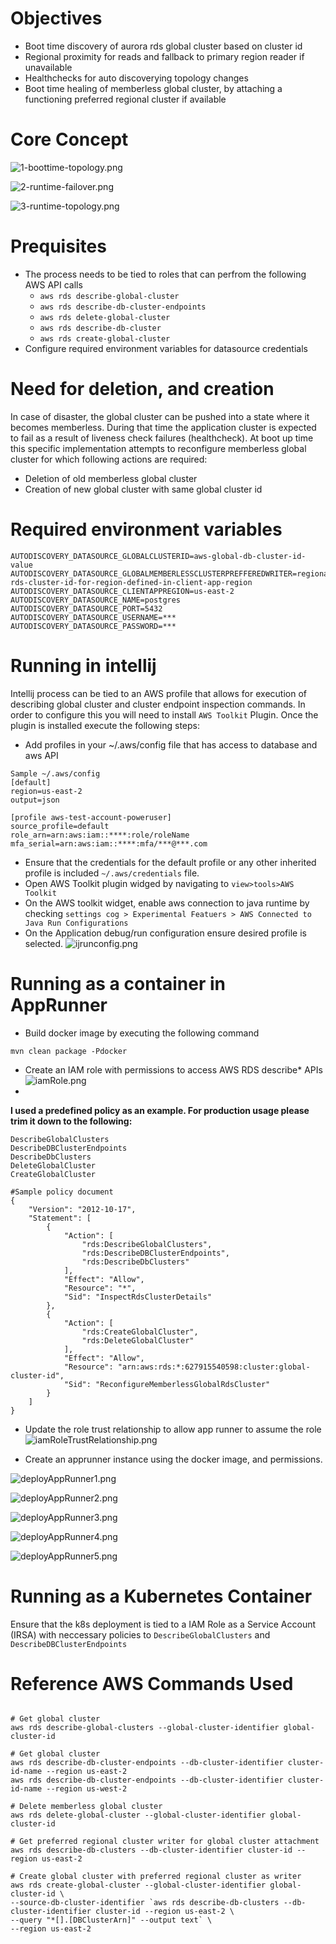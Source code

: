 # Objectives
- Boot time discovery of aurora rds global cluster based on cluster id
- Regional proximity for reads and fallback to primary region reader if unavailable
- Healthchecks for auto discoverying topology changes
- Boot time healing of memberless global cluster, by attaching a functioning preferred regional cluster if available 

# Core Concept
![1-boottime-topology.png](1-boottime-topology.png)

![2-runtime-failover.png](2-runtime-failover.png)

![3-runtime-topology.png](3-runtime-topology.png)

# Prequisites
- The process needs to be tied to roles that can perfrom the following AWS API calls
  - `aws rds describe-global-cluster`
  - `aws rds describe-db-cluster-endpoints`
  - `aws rds delete-global-cluster`
  - `aws rds describe-db-cluster`
  - `aws rds create-global-cluster`
- Configure required environment variables for datasource credentials

# Need for deletion, and creation
In case of disaster, the global cluster can be pushed into a state where it becomes memberless. During that time the 
application cluster is expected to fail as a result of liveness check failures (healthcheck). At boot up time this specific
implementation attempts to reconfigure memberless global cluster for which following actions are required:
- Deletion of old memberless global cluster
- Creation of new global cluster with same global cluster id

# Required environment variables
```shell
AUTODISCOVERY_DATASOURCE_GLOBALCLUSTERID=aws-global-db-cluster-id-value
AUTODISCOVERY_DATASOURCE_GLOBALMEMBERLESSCLUSTERPREFFEREDWRITER=regional-rds-cluster-id-for-region-defined-in-client-app-region
AUTODISCOVERY_DATASOURCE_CLIENTAPPREGION=us-east-2
AUTODISCOVERY_DATASOURCE_NAME=postgres
AUTODISCOVERY_DATASOURCE_PORT=5432
AUTODISCOVERY_DATASOURCE_USERNAME=***
AUTODISCOVERY_DATASOURCE_PASSWORD=***
```

# Running in intellij
Intellij process can be tied to an AWS profile that allows for execution of describing global cluster 
and cluster endpoint inspection commands. In order to configure this you will need to install `AWS Toolkit` Plugin. Once
the plugin is installed execute the following steps:

- Add profiles in your ~/.aws/config file that has access to database and aws API
```shell
Sample ~/.aws/config
[default]
region=us-east-2
output=json

[profile aws-test-account-poweruser]
source_profile=default
role_arn=arn:aws:iam::****:role/roleName
mfa_serial=arn:aws:iam::****:mfa/***@***.com
```
- Ensure that the credentials for the default profile or any other inherited profile
is included `~/.aws/credentials` file.
- Open AWS Toolkit plugin widged by navigating to `view>tools>AWS Toolkit`
- On the AWS toolkit widget, enable aws connection to java runtime by checking `settings cog > Experimental Featuers > AWS Connected to Java Run Configurations`
- On the Application debug/run configuration ensure desired profile is selected.
![ijrunconfig.png](ijrunconfig.png)

# Running as a container in AppRunner

- Build docker image by executing the following command
```shell
mvn clean package -Pdocker
```
- Create an IAM role with permissions to access AWS RDS describe* APIs
![iamRole.png](iamRole.png)
- 
**I used a predefined policy as an example. For production usage please trim it down to the following:**
```shell
DescribeGlobalClusters
DescribeDBClusterEndpoints
DescribeDbClusters
DeleteGlobalCluster
CreateGlobalCluster
```
```shell
#Sample policy document
{
    "Version": "2012-10-17",
    "Statement": [
        {
            "Action": [
                "rds:DescribeGlobalClusters",
                "rds:DescribeDBClusterEndpoints",
                "rds:DescribeDbClusters"
            ],
            "Effect": "Allow",
            "Resource": "*",
            "Sid": "InspectRdsClusterDetails"
        },
        {
            "Action": [
                "rds:CreateGlobalCluster",
                "rds:DeleteGlobalCluster"
            ],
            "Effect": "Allow",
            "Resource": "arn:aws:rds:*:627915540598:cluster:global-cluster-id",
            "Sid": "ReconfigureMemberlessGlobalRdsCluster"
        }
    ]
}
```

- Update the role trust relationship to allow app runner to assume the role
![iamRoleTrustRelationship.png](iamRoleTrustRelationship.png)

- Create an apprunner instance using the docker image, and permissions.

![deployAppRunner1.png](deployAppRunner1.png)

![deployAppRunner2.png](deployAppRunner2.png)

![deployAppRunner3.png](deployAppRunner3.png)

![deployAppRunner4.png](deployAppRunner4.png)

![deployAppRunner5.png](deployAppRunner5.png)

# Running as a Kubernetes Container
Ensure that the k8s deployment is tied to a IAM Role as a Service Account (IRSA) with neccessary policies 
to `DescribeGlobalClusters` and `DescribeDBClusterEndpoints`

# Reference AWS Commands Used
```shell

# Get global cluster
aws rds describe-global-clusters --global-cluster-identifier global-cluster-id

# Get global cluster
aws rds describe-db-cluster-endpoints --db-cluster-identifier cluster-id-name --region us-east-2
aws rds describe-db-cluster-endpoints --db-cluster-identifier cluster-id-name --region us-west-2

# Delete memberless global cluster
aws rds delete-global-cluster --global-cluster-identifier global-cluster-id

# Get preferred regional cluster writer for global cluster attachment
aws rds describe-db-clusters --db-cluster-identifier cluster-id --region us-east-2

# Create global cluster with preferred regional cluster as writer
aws rds create-global-cluster --global-cluster-identifier global-cluster-id \
--source-db-cluster-identifier `aws rds describe-db-clusters --db-cluster-identifier cluster-id --region us-east-2 \
--query "*[].[DBClusterArn]" --output text` \
--region us-east-2
```
